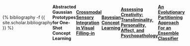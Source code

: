 ```yaml
---

layout: page

permalink: /research/

title: research

description: some ongoing research projects (in progress)

nav: true

nav_order: 1

---
```



<!-- _pages/publications.md -->

<div class="publications">

{% bibliography -f {{ site.scholar.bibliography }} %}

</div>

<head>
    <meta charset="UTF-8">
    <meta name="viewport" content="width=device-width, initial-scale=1.0">
</head>

<hr>
<body style="display: flex; justify-content: center; align-items: center; height: 100vh; margin: 0;">
    <div style="text-align: left;">
        <b>Abstracted Gaussian Prototypes for One-Shot Concept Learning</b>
    </div>
</body>

<hr>
<body style="display: flex; justify-content: center; align-items: center; height: 100vh; margin: 0;">
    <div style="text-align: left;">
        <b><a href = "https://github.com/bosonphoton/CaltechSURF2023">Crossmodal Sensory Integration in Visual Filling-in</a></b>
    </div>
</body>

<hr>
<body style="display: flex; justify-content: center; align-items: center; height: 100vh; margin: 0;">
    <div style="text-align: left;">
        <b><a href = "https://github.com/bosonphoton/BayesianConceptLearning">Bayesian Concept Learning</a></b>
    </div>
</body>

<hr>
<body style="display: flex; justify-content: center; align-items: center; height: 100vh; margin: 0;">
    <div style="text-align: left;">
        <b><a href = "https://www.researchgate.net/publication/370971017_Assessing_Creativity_Transliminality_Personality_Affect_and_Psychopathology">Assessing Creativity: Transliminality, Personality, Affect, and Psychopathology</a></b>
    </div>
</body>

<hr>
<body style="display: flex; justify-content: center; align-items: center; height: 100vh; margin: 0;">
    <div style="text-align: left;">
        <b><a href = "https://drive.google.com/drive/u/0/folders/1-lGnF51whcDmNKKF7vhml3k4gZSE5KnU">An Evolutionary Partitioning Approach For an Ensemble Classifier</a></b>
    </div>
</body>


